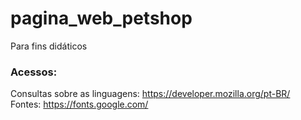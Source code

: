 # pagina_web_petshop
Para fins didáticos

### Acessos:
  Consultas sobre as linguagens: https://developer.mozilla.org/pt-BR/ <br>
  Fontes: https://fonts.google.com/
